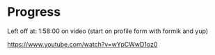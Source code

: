 # Progress

Left off at: 1:58:00 on video (start on profile form with formik and yup)

https://www.youtube.com/watch?v=wYpCWwD1oz0